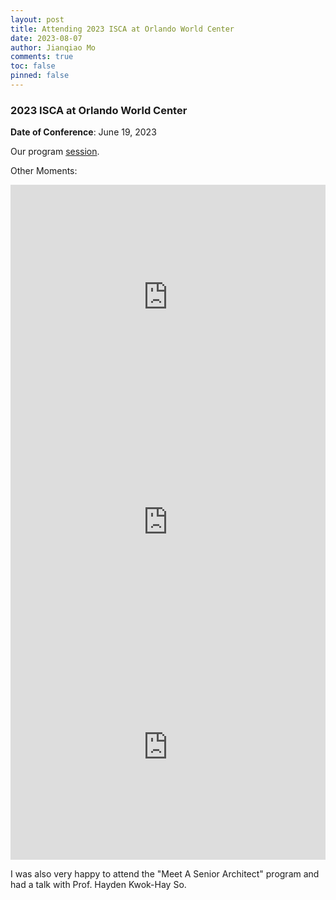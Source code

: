 ```yaml
---
layout: post
title: Attending 2023 ISCA at Orlando World Center
date: 2023-08-07
author: Jianqiao Mo
comments: true
toc: false
pinned: false
---
```

### 2023 ISCA at Orlando World Center

**Date of Conference**: June 19, 2023

Our program [session](https://www.iscaconf.org/isca2023/program/#:~:text=2%3A15%20PM-,haac,-%3A%20A%20Hardware-Software).

Other Moments:

<iframe src="https://nyu0-my.sharepoint.com/personal/jm8782_nyu_edu/_layouts/15/embed.aspx?UniqueId=5433e0bb-7544-4ea8-b482-bbae1cdd4a95" width="100%" height="360" frameborder="0" scrolling="no" allowfullscreen></iframe>
<iframe src="https://nyu0-my.sharepoint.com/personal/jm8782_nyu_edu/_layouts/15/embed.aspx?UniqueId=a44fc075-104d-41ff-b02c-d4e7e91b9906" width="100%" height="360" frameborder="0" scrolling="no" allowfullscreen></iframe>
<iframe src="https://nyu0-my.sharepoint.com/personal/jm8782_nyu_edu/_layouts/15/embed.aspx?UniqueId=73492936-eb38-4565-8939-2a265177cdee" width="100%" height="360" frameborder="0" scrolling="no" allowfullscreen></iframe>


I was also very happy to attend the "Meet A Senior Architect" program and had a talk with Prof. Hayden Kwok-Hay So.

